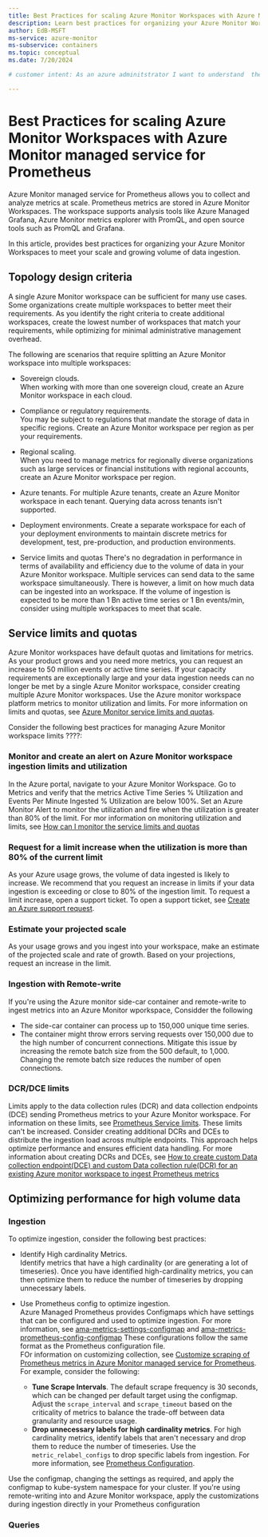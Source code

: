 ```yaml
---
title: Best Practices for scaling Azure Monitor Workspaces with Azure Monitor managed service for Prometheus
description: Learn best practices for organizing your Azure Monitor Workspaces to meet your scale and growing volume of data ingestion 
author: EdB-MSFT
ms-service: azure-monitor
ms-subservice: containers
ms.topic: conceptual
ms.date: 7/20/2024

# customer intent: As an azure adminitstrator I want to understand  the best practices for scaling Azure Monitor Workspaces to meet a growing volume of data ingestion

---
```


# Best Practices for scaling Azure Monitor Workspaces with Azure Monitor managed service for Prometheus

Azure Monitor managed service for Prometheus allows you to collect and analyze metrics at scale. Prometheus metrics are stored in Azure Monitor Workspaces. The workspace supports analysis tools like Azure Managed Grafana, Azure Monitor metrics explorer with PromQL, and open source tools such as PromQL and Grafana.

In this article, provides best practices for organizing your Azure Monitor Workspaces to meet your scale and growing volume of data ingestion.


## Topology design criteria

A single Azure Monitor workspace can be sufficient for many use cases. Some organizations create multiple workspaces to better meet their requirements. As you identify the right criteria to create additional workspaces, create the lowest number of workspaces that match your requirements, while optimizing for minimal administrative management overhead.

The following are scenarios that require splitting an Azure Monitor workspace into multiple workspaces:

- Sovereign clouds.  
    When working with more than one sovereign cloud, create an Azure Monitor workspace in each cloud.

- Compliance or regulatory requirements.   
    You may be subject to regulations that mandate the storage of data in specific regions. Create an Azure Monitor workspace per region as per your requirements. 
- Regional scaling.  
    When you need to manage metrics for regionally diverse organizations such as large services or financial institutions with regional accounts, create an Azure Monitor workspace per region.
- Azure tenants.
    For multiple Azure tenants, create an Azure Monitor workspace in each tenant. Querying data across tenants isn't supported.
- Deployment environments.
    Create a separate workspace for each of your deployment environments to maintain discrete metrics for development, test, pre-production, and production environments.
- Service limits and quotas
  There's no degradation in performance in terms of availability and efficiency due to the volume of data in your Azure Monitor workspace. Multiple services can send data to the same workspace simultaneously. There is however, a limit on how much data can be ingested into an workspace. If the volume of ingestion is expected to be more than 1 Bn active time series or 1 Bn events/min, consider using multiple workspaces to meet that scale. 

## Service limits and quotas

Azure Monitor workspaces have default quotas and limitations for metrics. As your product grows and you need more metrics, you can request an increase to 50 million events or active time series. If your capacity requirements are exceptionally large and your data ingestion needs can no longer be met by a single Azure Monitor workspace, consider creating multiple Azure Monitor workspaces. Use the Azure monitor workspace platform metrics to monitor utilization and limits. For more information on limits and quotas, see [Azure Monitor service limits and quotas](/azure/azure-monitor/service-limits#prometheus-metrics).

Consider the following best practices for managing Azure Monitor workspace limits ????:

### Monitor and create an alert on Azure Monitor workspace ingestion limits and utilization

In the Azure portal, navigate to your Azure Monitor Workspace. Go to Metrics and verify that the metrics Active Time Series % Utilization and Events Per Minute Ingested % Utilization are below 100%. Set an Azure Monitor Alert to monitor the utilization and fire when the utilization is greater than 80% of the limit. For mor information on monitoring utilization and limits, see [How can I monitor the service limits and quotas](/azure/azure-monitor/essentials/prometheus-metrics-overview#how-can-i-monitor-the-service-limits-and-quota)

### Request for a limit increase when the utilization is more than 80% of the current limit

As your Azure usage grows, the volume of data ingested is likely to increase. We recommend that you request an increase in limits if your data ingestion is exceeding or close to 80% of the ingestion limit. To request a limit increase, open a support ticket.  To open a support ticket, see [Create an Azure support request](/azure/azure-supportability/how-to-create-azure-support-request).


### Estimate your projected scale

As your usage grows and you ingest into your workspace, make an estimate of the projected scale and rate of growth. Based on your projections, request an increase in the limit.

### Ingestion with Remote-write 

If you're using the Azure monitor side-car container and remote-write to ingest metrics into an Azure Monitor wporkspace, Considder the following 
- The side-car container can process up to 150,000 unique time series. 
- The container might throw errors serving requests over 150,000 due to the high number of concurrent connections. Mitigate this issue by increasing the remote batch size from the 500 default, to 1,000. Changing the remote batch size reduces the number of open connections.
 
### DCR/DCE limits

Limits apply to the data collection rules (DCR) and data collection endpoints (DCE) sending Prometheus metrics to your Azure Monitor workspace. For information on these limits, see  [Prometheus Service limits](/azure/azure-monitor/service-limits#prometheus-metrics).  These limits can't be increased. Consider creating additional DCRs and DCEs to distribute the ingestion load across multiple endpoints. This approach helps optimize performance and ensures efficient data handling. For more information about creating DCRs and DCEs, see [How to create custom Data collection endpoint(DCE) and custom Data collection rule(DCR) for an existing Azure monitor workspace to ingest Prometheus metrics](https://github.com/Azure/prometheus-collector/tree/main/Azure-ARM-templates/Prometheus-RemoteWrite-DCR-artifacts)


## Optimizing performance for high volume data

### Ingestion

To optimize ingestion, consider the following best practices:

- Identify High cardinality Metrics.  
  Identify metrics that have a high cardinality (or are generating a lot of timeseries). Once you have identified high-cardinality metrics, you can then optimize them to reduce the number of timeseries by dropping unnecessary labels.

- Use Prometheus config to optimize ingestion.  
  Azure Managed Prometheus provides Configmaps which have settings that can be configured and used to optimize ingestion. For more information, see [ama-metrics-settings-configmap](https://aka.ms/azureprometheus-addon-settings-configmap) and [ama-metrics-prometheus-config-configmap](https://github.com/Azure/prometheus-collector/blob/main/otelcollector/configmaps/ama-metrics-prometheus-config-configmap.yaml) These configurations follow the same format as the Prometheus configuration file.  
FOr information on customizing collection, see [Customize scraping of Prometheus metrics in Azure Monitor managed service for Prometheus](/azure/azure-monitor/containers/prometheus-metrics-scrape-configuration). For example, consider the following:
    -  **Tune Scrape Intervals**. The default scrape frequency is 30 seconds, which can be changed per default target using the configmap. Adjust the `scrape_interval` and `scrape_timeout` based on the criticality of metrics to balance the trade-off between data granularity and resource usage. 
    - **Drop unnecessary labels for high cardinality metrics**. For high cardinality metrics, identify labels that aren't necessary and drop them to reduce the number of timeseries. Use the `metric_relabel_configs` to drop specific labels from ingestion. For more information, see [Prometheus Configuration](https://prometheus.io/docs/prometheus/latest/configuration/configuration/#relabel_config).

Use the configmap, changing the settings as required, and apply the configmap to kube-system namespace for your cluster. If you're using remote-writing into and Azure Monitor workspace, apply the customizations during ingestion directly in your Prometheus configuration

### Queries 

